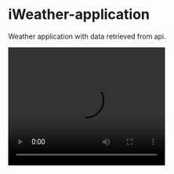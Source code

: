 # iWeather-application
Weather application with data retrieved from api.

<video width="320" height="240" controls>
  <source src="video/iWeather.mkv" type="video/mkv">
</video>
